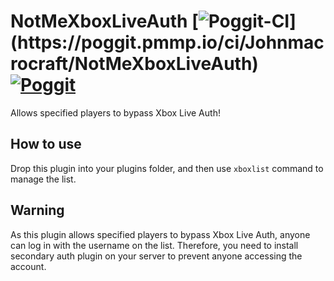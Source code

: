 # NotMeXboxLiveAuth [![Poggit-CI](https://poggit.pmmp.io/ci.badge/Johnmacrocraft/NotMeXboxLiveAuth/~)](https://poggit.pmmp.io/ci/Johnmacrocraft/NotMeXboxLiveAuth) [![Poggit](https://poggit.pmmp.io/shield.state/NotMeXboxLiveAuth)](https://poggit.pmmp.io/p/NotMeXboxLiveAuth)
Allows specified players to bypass Xbox Live Auth!

## How to use
Drop this plugin into your plugins folder, and then use `xboxlist` command to manage the list.

## Warning
As this plugin allows specified players to bypass Xbox Live Auth, anyone can log in with the username on the list. Therefore, you need to install secondary auth plugin on your server to prevent anyone accessing the account.

